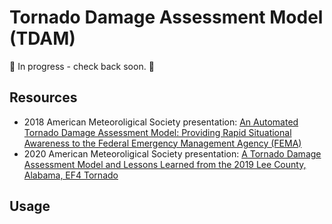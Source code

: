 # Tornado Damage Assessment Model (TDAM)
:construction: In progress - check back soon. :construction:

## Resources
- 2018 American Meteoroligical Society presentation: [An Automated Tornado Damage Assessment Model: Providing Rapid Situational Awareness to the Federal Emergency Management Agency (FEMA)](https://ams.confex.com/ams/98Annual/meetingapp.cgi/Paper/326485)
- 2020 American Meteoroligical Society presentation: [A Tornado Damage Assessment Model and Lessons Learned from the 2019 Lee County, Alabama, EF4 Tornado](https://ams.confex.com/ams/2020Annual/webprogram/Paper365065.html)


## Usage
